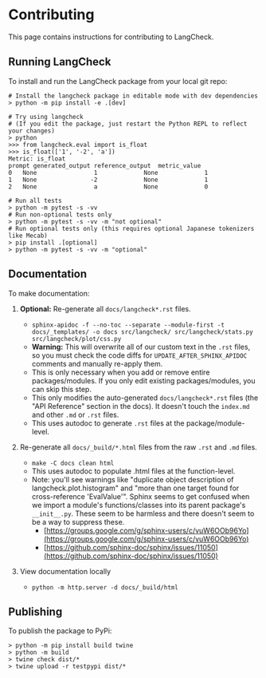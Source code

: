 # Contributing

This page contains instructions for contributing to LangCheck.

## Running LangCheck

To install and run the LangCheck package from your local git repo:

```text
# Install the langcheck package in editable mode with dev dependencies
> python -m pip install -e .[dev]

# Try using langcheck
# (If you edit the package, just restart the Python REPL to reflect your changes)
> python
>>> from langcheck.eval import is_float
>>> is_float(['1', '-2', 'a'])
Metric: is_float
prompt generated_output reference_output  metric_value
0   None                1             None             1
1   None               -2             None             1
2   None                a             None             0

# Run all tests
> python -m pytest -s -vv
# Run non-optional tests only
> python -m pytest -s -vv -m "not optional"
# Run optional tests only (this requires optional Japanese tokenizers like Mecab)
> pip install .[optional]
> python -m pytest -s -vv -m "optional"
```

## Documentation

To make documentation:

1. **Optional:** Re-generate all `docs/langcheck*.rst` files.
   - `sphinx-apidoc -f --no-toc --separate --module-first -t docs/_templates/ -o docs src/langcheck/ src/langcheck/stats.py src/langcheck/plot/css.py`
   - **Warning:** This will overwrite all of our custom text in the `.rst` files, so you must check the code diffs for `UPDATE_AFTER_SPHINX_APIDOC` comments and manually re-apply them.
   - This is only necessary when you add or remove entire packages/modules. If you only edit existing packages/modules, you can skip this step.
   - This only modifies the auto-generated `docs/langcheck*.rst` files (the "API Reference" section in the docs). It doesn't touch the `index.md` and other `.md` or `.rst` files.
   - This uses autodoc to generate `.rst` files at the package/module-level.

2. Re-generate all `docs/_build/*.html` files from the raw `.rst` and `.md` files.
    - `make -C docs clean html`
    - This uses autodoc to populate .html files at the function-level.
    - Note: you'll see warnings like "duplicate object description of langcheck.plot.histogram" and "more than one target found for cross-reference 'EvalValue'". Sphinx seems to get confused when we import a module's functions/classes into its parent package's `__init__.py`. These seem to be harmless and there doesn't seem to be a way to suppress these.
        - [https://groups.google.com/g/sphinx-users/c/vuW6OOb96Yo](https://groups.google.com/g/sphinx-users/c/vuW6OOb96Yo)
        - [https://github.com/sphinx-doc/sphinx/issues/11050](https://github.com/sphinx-doc/sphinx/issues/11050)

3. View documentation locally
    - `python -m http.server -d docs/_build/html`

## Publishing

To publish the package to PyPi:

```text
> python -m pip install build twine
> python -m build
> twine check dist/*
> twine upload -r testpypi dist/*
```